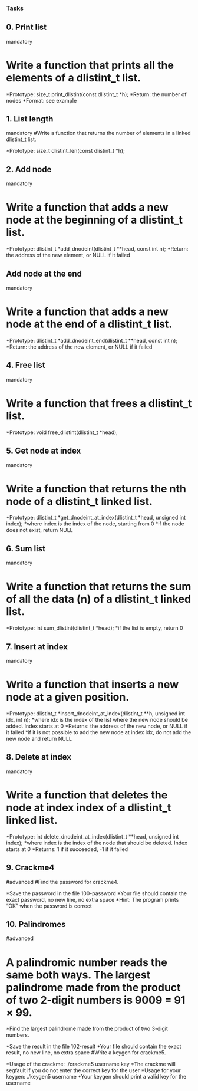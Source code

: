 ### Tasks
## 0. Print list
mandatory
# Write a function that prints all the elements of a dlistint_t list.

  *Prototype: size_t print_dlistint(const dlistint_t *h);
  *Return: the number of nodes
  *Format: see example
## 1. List length
mandatory
#Write a function that returns the number of elements in a linked dlistint_t list.

  *Prototype: size_t dlistint_len(const dlistint_t *h);
## 2. Add node
mandatory
# Write a function that adds a new node at the beginning of a dlistint_t list.

  *Prototype: dlistint_t *add_dnodeint(dlistint_t **head, const int n);
  *Return: the address of the new element, or NULL if it failed
## Add node at the end
mandatory
# Write a function that adds a new node at the end of a dlistint_t list.

  *Prototype: dlistint_t *add_dnodeint_end(dlistint_t **head, const int n);
  *Return: the address of the new element, or NULL if it failed
## 4. Free list
mandatory
# Write a function that frees a dlistint_t list.

  *Prototype: void free_dlistint(dlistint_t *head);
## 5. Get node at index
mandatory
# Write a function that returns the nth node of a dlistint_t linked list.

  *Prototype: dlistint_t *get_dnodeint_at_index(dlistint_t *head, unsigned int index);
  *where index is the index of the node, starting from 0
  *if the node does not exist, return NULL
## 6. Sum list
mandatory
# Write a function that returns the sum of all the data (n) of a dlistint_t linked list.

  *Prototype: int sum_dlistint(dlistint_t *head);
  *if the list is empty, return 0
## 7. Insert at index
mandatory
# Write a function that inserts a new node at a given position.

  *Prototype: dlistint_t *insert_dnodeint_at_index(dlistint_t **h, unsigned int idx, int n);
  *where idx is the index of the list where the new node should be added. Index starts at 0
  *Returns: the address of the new node, or NULL if it failed
  *if it is not possible to add the new node at index idx, do not add the new node and return NULL
## 8. Delete at index
mandatory
# Write a function that deletes the node at index index of a dlistint_t linked list.

  *Prototype: int delete_dnodeint_at_index(dlistint_t **head, unsigned int index);
  *where index is the index of the node that should be deleted. Index starts at 0
  *Returns: 1 if it succeeded, -1 if it failed
## 9. Crackme4
#advanced
#Find the password for crackme4.

  *Save the password in the file 100-password
  *Your file should contain the exact password, no new line, no extra space
  *Hint: The program prints “OK” when the password is correct
## 10. Palindromes
#advanced
# A palindromic number reads the same both ways. The largest palindrome made from the product of two 2-digit numbers is 9009 = 91 × 99.

  *Find the largest palindrome made from the product of two 3-digit numbers.

  *Save the result in the file 102-result
  *Your file should contain the exact result, no new line, no extra space
#Write a keygen for crackme5.

  *Usage of the crackme: ./crackme5 username key
  *The crackme will segfault if you do not enter the correct key for the user
  *Usage for your keygen: ./keygen5 username
  *Your keygen should print a valid key for the username
